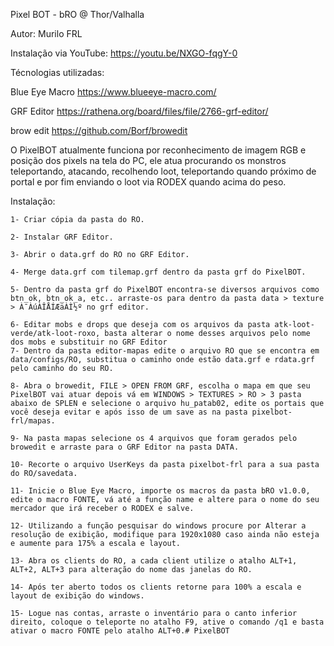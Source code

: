Pixel BOT - bRO @ Thor/Valhalla

Autor: Murilo FRL

Instalação via YouTube: https://youtu.be/NXGO-fqgY-0

Técnologias utilizadas:

Blue Eye Macro https://www.blueeye-macro.com/

GRF Editor https://rathena.org/board/files/file/2766-grf-editor/

brow edit https://github.com/Borf/browedit


O PixelBOT atualmente funciona por reconhecimento de imagem RGB
e posição dos pixels na tela do PC, ele atua procurando os monstros
teleportando, atacando, recolhendo loot, teleportando quando próximo
de portal e por fim enviando o loot via RODEX quando acima do peso.

Instalação:

	1- Criar cópia da pasta do RO.
	
	2- Instalar GRF Editor.
	
	3- Abrir o data.grf do RO no GRF Editor.
	
	4- Merge data.grf com tilemap.grf dentro da pasta grf do PixelBOT.
	
	5- Dentro da pasta grf do PixelBOT encontra-se diversos arquivos como btn_ok, btn_ok_a, etc.. arraste-os para dentro da pasta data > texture > À¯ÀúÀÎÅÍÆäÀÌ½º no grf editor.

	6- Editar mobs e drops que deseja com os arquivos da pasta atk-loot-verde/atk-loot-roxo, basta alterar o nome desses arquivos pelo nome dos mobs e substituir no GRF Editor
	7- Dentro da pasta editor-mapas edite o arquivo RO que se encontra em data/configs/RO, substitua o caminho onde estão data.grf e rdata.grf pelo caminho do seu RO.
	
	8- Abra o browedit, FILE > OPEN FROM GRF, escolha o mapa em que seu PixelBOT vai atuar depois vá em WINDOWS > TEXTURES > RO > 3 pasta abaixo de SPLEN e selecione o arquivo hu_patab02, edite os portais que você deseja evitar e após isso de um save as na pasta pixelbot-frl/mapas.
	
	9- Na pasta mapas selecione os 4 arquivos que foram gerados pelo browedit e arraste para o GRF Editor na pasta DATA.
	
	10- Recorte o arquivo UserKeys da pasta pixelbot-frl para a sua pasta do RO/savedata.
	
	11- Inicie o Blue Eye Macro, importe os macros da pasta bRO v1.0.0, edite o macro FONTE, vá até a função name e altere para o nome do seu mercador que irá receber o RODEX e salve.
	
	12- Utilizando a função pesquisar do windows procure por Alterar a resolução de exibição, modifique para 1920x1080 caso ainda não esteja e aumente para 175% a escala e layout.
	
	13- Abra os clients do RO, a cada client utilize o atalho ALT+1, ALT+2, ALT+3 para alteração do nome das janelas do RO.
	
	14- Após ter aberto todos os clients retorne para 100% a escala e layout de exibição do windows.
	
	15- Logue nas contas, arraste o inventário para o canto inferior direito, coloque o teleporte no atalho F9, ative o comando /q1 e basta ativar o macro FONTE pelo atalho ALT+0.# PixelBOT
